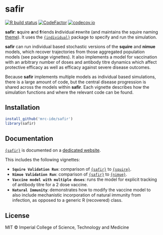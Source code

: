 # **safir**

<!-- badges: start -->
[![R build
status](https://github.com/mrc-ide/safir/workflows/R-CMD-check/badge.svg)](https://github.com/mrc-ide/safir/actions)
[![CodeFactor](https://www.codefactor.io/repository/github/mrc-ide/safir/badge)](https://www.codefactor.io/repository/github/mrc-ide/safir)
[![codecov.io](https://codecov.io/github/mrc-ide/safir/coverage.svg?branch=main)](https://codecov.io/github/mrc-ide/safir?branch=main)
<!-- badges: end -->

**safir**: **s**quire **a**nd **f**riends **i**ndividual **r**ewrite
(and maintains the squire naming
[theme](https://en.wikipedia.org/wiki/Knights_of_the_Round_Table#Safir)).
It uses the [`{individual}`](https://github.com/mrc-ide/individual)
package to specify and run the simulation.

**safir** can run individual based stochastic versions of the **squire** and
**nimue** models, which recover trajectories from those aggregated population
models (see package vignettes). It also implements a model for vaccination
with an arbitrary number of doses and antibody titre dynamics which affect
protective efficacy as well as efficacy against severe disease outcomes.

Because **safir** implements multiple models as individual based simulations,
there is a large amount of code, but the central disease progression is shared
across the models within **safir**. Each vignette describes how the simulation
functions and where the relevant code can be found.

## Installation

``` r
install_github('mrc-ide/safir')
library(safir)
```

## Documentation

[`{safir}`](https://github.com/mrc-ide/safir) is documented on a
[dedicated website](https://mrc-ide.github.io/safir).

This includes the following vignettes:

-   **`Squire Validation Run`**: comparison of
    [`{safir}`](https://github.com/mrc-ide/safir) to
    [`{squire}`](https://github.com/mrc-ide/squire).
-   **`Nimue Validation Run`**: comparison of
    [`{safir}`](https://github.com/mrc-ide/safir) to
    [`{nimue}`](https://github.com/mrc-ide/nimue).
-   **`Vaccine model with multiple doses`**: runs the model for
    explicit tracking of antibody titre for a 2 dose vaccine.
-   **`Natural Immunity`**: demonstrates how to modify the vaccine model
    to also include mechanistic incorporation of natural immunity
    from infection, as opposed to a generic R (recovered) class.
    
## License

MIT © Imperial College of Science, Technology and Medicine
